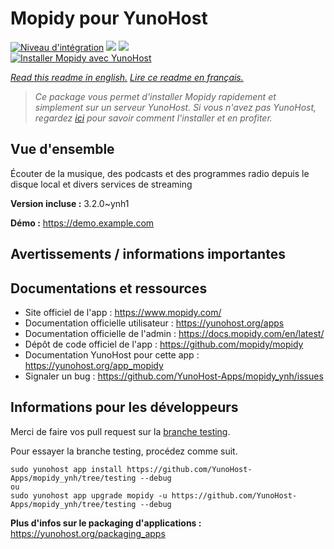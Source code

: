 # Mopidy pour YunoHost

[![Niveau d'intégration](https://dash.yunohost.org/integration/mopidy.svg)](https://dash.yunohost.org/appci/app/mopidy) ![](https://ci-apps.yunohost.org/ci/badges/mopidy.status.svg) ![](https://ci-apps.yunohost.org/ci/badges/mopidy.maintain.svg)  
[![Installer Mopidy avec YunoHost](https://install-app.yunohost.org/install-with-yunohost.svg)](https://install-app.yunohost.org/?app=mopidy)

*[Read this readme in english.](./README.md)*
*[Lire ce readme en français.](./README_fr.md)*

> *Ce package vous permet d'installer Mopidy rapidement et simplement sur un serveur YunoHost.
Si vous n'avez pas YunoHost, regardez [ici](https://yunohost.org/#/install) pour savoir comment l'installer et en profiter.*

## Vue d'ensemble

Écouter de la musique, des podcasts et des programmes radio depuis le disque local et divers services de streaming

**Version incluse :** 3.2.0~ynh1

**Démo :** https://demo.example.com

## Avertissements / informations importantes



## Documentations et ressources

* Site officiel de l'app : https://www.mopidy.com/
* Documentation officielle utilisateur : https://yunohost.org/apps
* Documentation officielle de l'admin : https://docs.mopidy.com/en/latest/
* Dépôt de code officiel de l'app : https://github.com/mopidy/mopidy
* Documentation YunoHost pour cette app : https://yunohost.org/app_mopidy
* Signaler un bug : https://github.com/YunoHost-Apps/mopidy_ynh/issues

## Informations pour les développeurs

Merci de faire vos pull request sur la [branche testing](https://github.com/YunoHost-Apps/mopidy_ynh/tree/testing).

Pour essayer la branche testing, procédez comme suit.
```
sudo yunohost app install https://github.com/YunoHost-Apps/mopidy_ynh/tree/testing --debug
ou
sudo yunohost app upgrade mopidy -u https://github.com/YunoHost-Apps/mopidy_ynh/tree/testing --debug
```

**Plus d'infos sur le packaging d'applications :** https://yunohost.org/packaging_apps